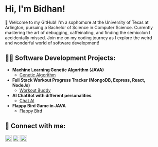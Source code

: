 <h1>Hi, I'm Bidhan! </h1>

👾 Welcome to my GitHub! I'm a sophomore at the University of Texas at Arlington, pursuing a Bachelor of Science in Computer Science. Currently mastering the art of debugging, caffeinating, and finding the semicolon I accidentally missed. Join me on my coding journey as I explore the weird and wonderful world of software development!

<h2>👨‍💻 Software Development Projects:</h2>

- <b>Machine Learning Genetic Algorithm (JAVA)</b>
  - [Genetic Algorithm](https://github.com/bidhankhadka11/Genetic-Algorithm)
- <b>Full Stack Workout Progress Tracker (MongoDB, Express, React, NodeJs)</b>
  - [Workout Buddy](https://github.com/bidhankhadka11/Workout-Buddy)
- <b>AI ChatBot with different personalities</b>
  - [Chat AI](https://github.com/bidhankhadka11/AI-Chatbot)
- <b>Flappy Bird Game in JAVA</b>
  - [Flappy Bird](https://github.com/bidhankhadka11/Flappy-Bird-on-java)


<h2> 🤳 Connect with me:</h2>

[<img align="left" alt="BidhanKhadka | Twitter" width="22px" src="https://cdn.jsdelivr.net/npm/simple-icons@v3/icons/twitter.svg" />][twitter]
[<img align="left" alt="BidhanKhadka | LinkedIn" width="22px" src="https://cdn.jsdelivr.net/npm/simple-icons@v3/icons/linkedin.svg" />][linkedin]
[<img align="left" alt="BidhanKhadka | Instagram" width="22px" src="https://cdn.jsdelivr.net/npm/simple-icons@v3/icons/instagram.svg" />][instagram]

[twitter]: https://x.com/bidhan___
[instagram]: https://www.instagram.com/bidhann__/
[linkedin]: https://www.linkedin.com/in/bidhan-khadka-3a966a170/
